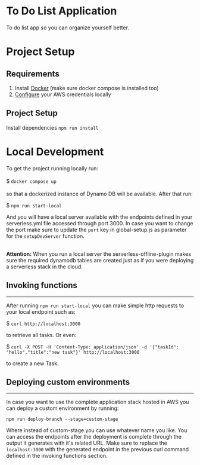# To Do List Application

To do list app so you can organize yourself better.
<br/>

# Project Setup

## Requirements

1. Install [Docker](https://docs.docker.com/engine/install/) (make sure docker compose is installed too)
2. [Configure](https://docs.aws.amazon.com/cli/latest/userguide/cli-configure-files.html) your AWS credentials locally

## Project Setup

Install dependencies
`npm run install`

# Local Development

To get the project running locally run: <br/><br/>
$ `docker compose up` <br/><br/>
so that a dockerized instance of Dynamo DB will be available. After that run: <br/>

$ `npm run start-local` <br/>

And you will have a local server available with the endpoints defined in your serverless.yml file accessed through port 3000. In case you want to change the port make sure to update the `port` key in global-setup.js as parameter for the `setupDevServer` function.

<br/>
<b>Attention:</b> When you run a local server the serverless-offline-plugin makes sure the required dynamodb tables are created just as if you were deploying a serverless stack in the cloud.

## Invoking functions

---

After running `npm run start-local` you can make simple http requests to your local endpoint such as:

$ `curl http://localhost:3000`

to retrieve all tasks. Or even:

$ `curl -X POST -H 'Content-Type: application/json' -d '{"taskId": "hello","title":"new task"}' http://localhost:3000`

to create a new Task.

## Deploying custom environments

---

In case you want to use the complete application stack hosted in AWS you can deploy a custom environment by running:

`npm run deploy-branch --stage=custom-stage`

Where instead of custom-stage you can use whatever name you like. You can access the endpoints after the deployment is complete through the output it generates with it's related URL. Make sure to replace the `localhost:3000` with the generated endpoint in the previous curl command defined in the invoking functions section.

